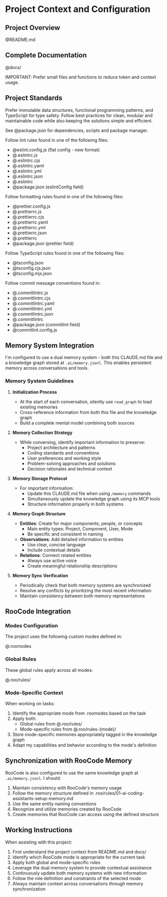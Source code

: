 # Project Context and Configuration

## Project Overview
@README.md

## Complete Documentation
@docs/

IMPORTANT: Prefer small files and functions to reduce token and context usage.

## Project Standards
Prefer immutable data structures, functional programming patterns, and TypeScript for type safety.
Follow best practices for clean, modular and maintainable code while also keeping the solutions simple and efficient.

See @package.json for dependencies, scripts and package manager.


Follow lint rules found in one of the following files:
- @eslint.config.js (flat config - new format)
- @.eslintrc.js
- @.eslintrc.cjs
- @.eslintrc.yaml
- @.eslintrc.yml
- @.eslintrc.json
- @.eslintrc
- @package.json (eslintConfig field)

Follow formatting rules found in one of the following files:
- @prettier.config.js
- @.prettierrc.js
- @.prettierrc.cjs
- @.prettierrc.yaml
- @.prettierrc.yml
- @.prettierrc.json
- @.prettierrc
- @package.json (prettier field)

Follow TypeScript rules found in one of the following files:
- @tsconfig.json
- @tsconfig.cjs.json
- @tsconfig.mjs.json

Follow commit message conventions found in:
- @.commitlintrc.js
- @.commitlintrc.cjs
- @.commitlintrc.yaml
- @.commitlintrc.yml
- @.commitlintrc.json
- @.commitlintrc
- @package.json (commitlint field)
- @commitlint.config.js

## Memory System Integration

I'm configured to use a dual memory system - both this CLAUDE.md file and a knowledge graph stored at `.ai/memory.jsonl`. This enables persistent memory across conversations and tools.

### Memory System Guidelines

1. **Initialization Process**
   - At the start of each conversation, silently use `read_graph` to load existing memories
   - Cross-reference information from both this file and the knowledge graph
   - Build a complete mental model combining both sources

2. **Memory Collection Strategy**
   - While conversing, identify important information to preserve:
     - Project architecture and patterns
     - Coding standards and conventions
     - User preferences and working style
     - Problem-solving approaches and solutions
     - Decision rationales and technical context

3. **Memory Storage Protocol**
   - For important information:
     - Update this CLAUDE.md file when using `/memory` commands
     - Simultaneously update the knowledge graph using its MCP tools
     - Structure information properly in both systems

4. **Memory Graph Structure**
   - **Entities**: Create for major components, people, or concepts
     - Main entity types: Project, Component, User, Mode
     - Be specific and consistent in naming
   - **Observations**: Add detailed information to entities
     - Use clear, concise language
     - Include contextual details
   - **Relations**: Connect related entities
     - Always use active voice
     - Create meaningful relationship descriptions

5. **Memory Sync Verification**
   - Periodically check that both memory systems are synchronized
   - Resolve any conflicts by prioritizing the most recent information
   - Maintain consistency between both memory representations

## RooCode Integration

### Modes Configuration
The project uses the following custom modes defined in:

@.roomodes

### Global Rules
These global rules apply across all modes:

@.roo/rules/

### Mode-Specific Context

When working on tasks:

1. Identify the appropriate mode from .roomodes based on the task
2. Apply both:
   - Global rules from @.roo/rules/
   - Mode-specific rules from @.roo/rules-{mode}/
3. Store mode-specific memories appropriately tagged in the knowledge graph
4. Adapt my capabilities and behavior according to the mode's definition

## Synchronization with RooCode Memory

RooCode is also configured to use the same knowledge graph at `.ai/memory.jsonl`. I should:

1. Maintain consistency with RooCode's memory usage
2. Follow the memory structure defined in .roo/rules/01-ai-coding-assistants-setup-memory.md
3. Use the same entity naming conventions
4. Recognize and utilize memories created by RooCode
5. Create memories that RooCode can access using the defined structure

## Working Instructions

When assisting with this project:

1. First understand the project context from README.md and docs/
2. Identify which RooCode mode is appropriate for the current task
3. Apply both global and mode-specific rules
4. Leverage the dual memory system to provide contextual assistance
5. Continuously update both memory systems with new information
6. Follow the role definition and constraints of the selected mode
7. Always maintain context across conversations through memory synchronization